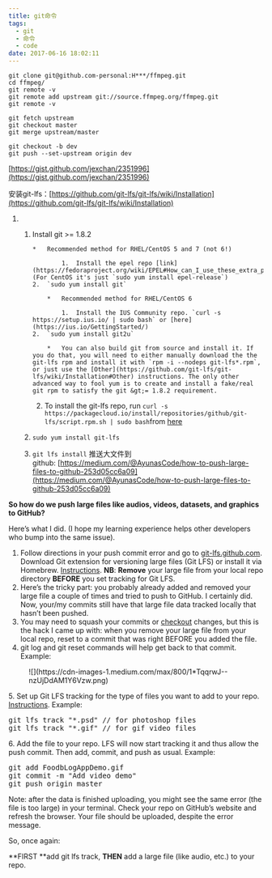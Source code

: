 ```yaml
---
title: git命令
tags:
  - git
  - 命令
  - code
date: 2017-06-16 18:02:11
---
```


```
git clone git@github.com-personal:H***/ffmpeg.git
cd ffmpeg/
git remote -v
git remote add upstream git://source.ffmpeg.org/ffmpeg.git
git remote -v

git fetch upstream
git checkout master
git merge upstream/master

git checkout -b dev
git push --set-upstream origin dev
```
<!--more-->

[https://gist.github.com/jexchan/2351996](https://gist.github.com/jexchan/2351996)

安装git-lfs：[https://github.com/git-lfs/git-lfs/wiki/Installation](https://github.com/git-lfs/git-lfs/wiki/Installation)

1.  1.  Install git &gt;= 1.8.2

            *   Recommended method for RHEL/CentOS 5 and 7 (not 6!)

                    1.  Install the epel repo [link](https://fedoraproject.org/wiki/EPEL#How_can_I_use_these_extra_packages.3F) (For CentOS it's just `sudo yum install epel-release`)
            2.  `sudo yum install git`

                *   Recommended method for RHEL/CentOS 6

                    1.  Install the IUS Community repo. `curl -s https://setup.ius.io/ | sudo bash` or [here](https://ius.io/GettingStarted/)
            2.  `sudo yum install git2u`

                *   You can also build git from source and install it. If you do that, you will need to either manually download the the git-lfs rpm and install it with `rpm -i --nodeps git-lfs*.rpm`, or just use the [Other](https://github.com/git-lfs/git-lfs/wiki/Installation#Other) instructions. The only other advanced way to fool yum is to create and install a fake/real git rpm to satisfy the git &gt;= 1.8.2 requirement.

        2.  To install the git-lfs repo, run `curl -s https://packagecloud.io/install/repositories/github/git-lfs/script.rpm.sh | sudo bash`from [here](https://packagecloud.io/github/git-lfs/install)
    3.  `sudo yum install git-lfs`
    4.  `git lfs install`
推送大文件到github: [https://medium.com/@AyunasCode/how-to-push-large-files-to-github-253d05cc6a09](https://medium.com/@AyunasCode/how-to-push-large-files-to-github-253d05cc6a09)

**So how do we push large files like audios, videos, datasets, and graphics to GitHub?**

Here’s what I did. (I hope my learning experience helps other developers who bump into the same issue).

1.  Follow directions in your push commit error and go to [git-lfs.github.com](https://git-lfs.github.com/). Download Git extension for versioning large files (Git LFS) or install it via Homebrew. [Instructions](https://git-lfs.github.com/). **NB**: **Remove** your large file from your local repo directory **BEFORE** you set tracking for Git LFS.
2.  Here’s the tricky part: you probably already added and removed your large file a couple of times and tried to push to GitHub. I certainly did. Now, your/my commits still have that large file data tracked locally that hasn’t been pushed.
3.  You may need to squash your commits or [checkout](https://www.atlassian.com/git/tutorials/undoing-changes/) changes, but this is the hack I came up with: when you remove your large file from your local repo, reset to a commit that was right BEFORE you added the file.
4.  git log and git reset commands will help get back to that commit.
Example:
<figure id="4dda" class="graf graf--figure graf-after--li">
<div class="aspectRatioPlaceholder is-locked">
<div class="aspectRatioPlaceholder-fill"></div>
<div class="progressiveMedia js-progressiveMedia graf-image is-canvasLoaded is-imageLoaded" data-image-id="1*TqqrwJ--nzUjDdAM1Y6Vzw.png" data-width="874" data-height="217" data-action="zoom" data-action-value="1*TqqrwJ--nzUjDdAM1Y6Vzw.png" data-scroll="native"><canvas class="progressiveMedia-canvas js-progressiveMedia-canvas" width="75" height="17"></canvas>![](https://cdn-images-1.medium.com/max/800/1*TqqrwJ--nzUjDdAM1Y6Vzw.png)</div>
</div></figure>

5\. Set up Git LFS tracking for the type of files you want to add to your repo. [Instructions](https://git-lfs.github.com/). Example:

<pre id="9fe3" class="graf graf--pre graf-after--p">git lfs track "*.psd" // for photoshop files
git lfs track "*.gif" // for gif video files</pre>

6\. Add the file to your repo. LFS will now start tracking it and thus allow the push commit. Then add, commit, and push as usual. Example:

<pre id="7d24" class="graf graf--pre graf-after--p">git add FoodbLogAppDemo.gif
git commit -m "Add video demo"
git push origin master</pre>

Note: after the data is finished uploading, you might see the same error (the file is too large) in your terminal. Check your repo on GitHub’s website and refresh the browser. Your file should be uploaded, despite the error message.

So, once again:

**FIRST **add git lfs track, **THEN** add a large file (like audio, etc.) to your repo.
